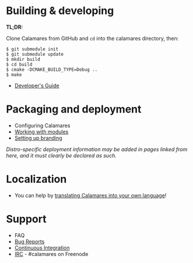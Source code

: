 # Building & developing

**TL;DR:**

Clone Calamares from GitHub and `cd` into the calamares directory, then:
```
$ git submodule init
$ git submodule update
$ mkdir build
$ cd build
$ cmake -DCMAKE_BUILD_TYPE=Debug ..
$ make
```

* [Developer's Guide](Developer's-Guide)

# Packaging and deployment

* Configuring Calamares
* [Working with modules](https://github.com/calamares/calamares/blob/master/src/modules/README.md)
* [Setting up branding](https://github.com/calamares/calamares/blob/master/src/branding/README.md)

_Distro-specific deployment information may be added in pages linked from here, and it must clearly be declared as such._

# Localization

* You can help by [translating Calamares into your own language](https://www.transifex.com/calamares/calamares/)!

# Support

* FAQ
* [Bug Reports](https://calamares.io/bugs/)
* [Continuous Integration](https://calamares.io/ci/)
* [IRC](irc://irc.freenode.net/calamares) - #calamares on Freenode